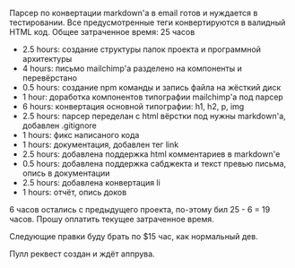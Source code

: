 Парсер по конвертации markdown'a  в email готов и нуждается в тестировании. Все предусмотренные теги конвертируются в валидный HTML код.
Общее затраченное время:  25 часов

- 2.5 hours: создание структуры папок проекта и программной архитектуры
- 4 hours: письмо mailchimp'a разделено на компоненты и перевёрстано 
- 0.5 hours: создание npm команды и запись файла на жёсткий диск
- 1 hour:  доработка компонентов типографии mailchimp'a под парсер
- 6 hours:  конвертация основной типографии: h1, h2, p, img
- 2.5 hours: парсер переделан с html вёрстки под нужны markdown'a, добавлен .gitignore
- 1 hours: фикс написаного кода
- 1 hours: документация, добавлен тег link
- 2.5 hours: добавлена поддержка html комментариев в markdown'е
- 0.5 hours: добавлена поддержка сабджекта и текст превью письма, опись в документации
- 2.5 hours: добавлена конвертация li
- 1 hours: отчёт, опись доков

6 часов остались с предыдущего проекта, по-этому бил 25 - 6 = 19 часов.
Прошу оплатить текущее затраченное время.

Следующие правки буду брать по $15 час, как нормальный дев.

Пулл реквест создан и ждёт аппрува.